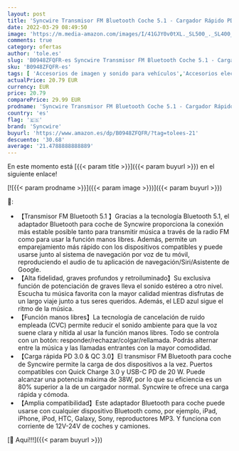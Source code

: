 ```yaml
---
layout: post
title: 'Syncwire Transmisor FM Bluetooth Coche 5.1 - Cargador Rápido PD y QC 3.0  38W   Adaptador Inalámbrico Bluetooth FM  Potenciación de Graves  Función Manos Libres para iPhone  Samsung y más'
date: 2022-03-29 08:49:50
image: 'https://m.media-amazon.com/images/I/41GJY0v0tXL._SL500_._SL400_.jpg'
comments: true
category: ofertas
author: 'tole.es'
slug: 'B0948ZFQFR-es Syncwire Transmisor FM Bluetooth Coche 5.1 - Cargador...'
sku: 'B0948ZFQFR-es'
tags: [ 'Accesorios de imagen y sonido para vehículos','Accesorios electrónicos para vehículos','Electrónica','Electrónica para vehículos','Transmisores FM para vehículos','iphone','syncwire', ]
actualPrice: 20.79 EUR
currency: EUR
price: 20.79
comparePrice: 29.99 EUR
prodname: 'Syncwire Transmisor FM Bluetooth Coche 5.1 - Cargador Rápido PD y QC 3.0  38W   Adaptador Inalámbrico Bluetooth FM  Potenciación de Graves  Función Manos Libres para iPhone  Samsung y más'
country: 'es'
flag: '🇪🇸'
brand: 'Syncwire'
buyurl: 'https://www.amazon.es/dp/B0948ZFQFR/?tag=tolees-21'
descuento: '30.68'
average: '21.4788888888889'
---
```


En este momento está [{{< param title >}}]({{< param buyurl >}}) en el siguiente enlace!

[![{{< param prodname >}}]({{< param image >}})]({{< param buyurl >}})

🔎:

- 【Transmisor FM Bluetooth 5.1 】Gracias a la tecnología Bluetooth 5.1, el adaptador Bluetooth para coche de Syncwire proporciona la conexión más estable posible tanto para transmitir música a través de la radio FM como para usar la función manos libres. Además, permite un emparejamiento más rápido con los dispositivos compatibles y puede usarse junto al sistema de navegación por voz de tu móvil, reproduciendo el audio de tu aplicación de navegación/Siri/Asistente de Google.
- 【Alta fidelidad, graves profundos y retroiluminado】Su exclusiva función de potenciación de graves lleva el sonido estéreo a otro nivel. Escucha tu música favorita con la mayor calidad mientras disfrutas de un largo viaje junto a tus seres queridos. Además, el LED azul sigue el ritmo de la música.
- 【Función manos libres】La tecnología de cancelación de ruido empleada (CVC) permite reducir el sonido ambiente para que la voz suene clara y nítida al usar la función manos libres. Todo se controla con un botón: responder/rechazar/colgar/rellamada. Podrás alternar entre la música y las llamadas entrantes con la mayor comodidad.
- 【Carga rápida PD 3.0 & QC 3.0】El transmisor FM Bluetooth para coche de Syncwire permite la carga de dos dispositivos a la vez. Puertos compatibles con Quick Charge 3.0 y USB-C PD de 20 W. Puede alcanzar una potencia máxima de 38W, por lo que su eficiencia es un 80% superior a la de un cargador normal. Syncwire te ofrece una carga rápida y cómoda.
- 【Amplia compatibilidad】Este adaptador Bluetooth para coche puede usarse con cualquier dispositivo Bluetooth como, por ejemplo, iPad, iPhone, iPod, HTC, Galaxy, Sony, reproductores MP3. Y funciona con corriente de 12V-24V de coches y camiones.

[🛒 Aquí!!!]({{< param buyurl >}})
